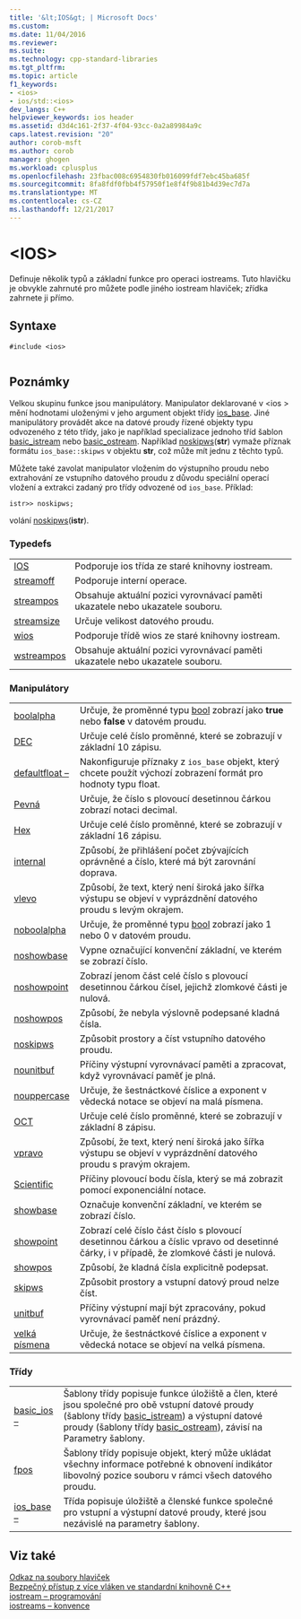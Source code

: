 ```yaml
---
title: '&lt;IOS&gt; | Microsoft Docs'
ms.custom: 
ms.date: 11/04/2016
ms.reviewer: 
ms.suite: 
ms.technology: cpp-standard-libraries
ms.tgt_pltfrm: 
ms.topic: article
f1_keywords:
- <ios>
- ios/std::<ios>
dev_langs: C++
helpviewer_keywords: ios header
ms.assetid: d3d4c161-2f37-4f04-93cc-0a2a89984a9c
caps.latest.revision: "20"
author: corob-msft
ms.author: corob
manager: ghogen
ms.workload: cplusplus
ms.openlocfilehash: 23fbac008c6954830fb016099fdf7ebc45ba685f
ms.sourcegitcommit: 8fa8fdf0fbb4f57950f1e8f4f9b81b4d39ec7d7a
ms.translationtype: MT
ms.contentlocale: cs-CZ
ms.lasthandoff: 12/21/2017
---
```

# <a name="ltiosgt"></a>&lt;IOS&gt;
Definuje několik typů a základní funkce pro operaci iostreams. Tuto hlavičku je obvykle zahrnuté pro můžete podle jiného iostream hlaviček; zřídka zahrnete ji přímo.  
  
## <a name="syntax"></a>Syntaxe  
  
```  
#include <ios>  
  
```  
  
## <a name="remarks"></a>Poznámky  
 Velkou skupinu funkce jsou manipulátory. Manipulator deklarované v \<ios > mění hodnotami uloženými v jeho argument objekt třídy [ios_base](../standard-library/ios-base-class.md). Jiné manipulátory provádět akce na datové proudy řízené objekty typu odvozeného z této třídy, jako je například specializace jednoho tříd šablon [basic_istream](../standard-library/basic-istream-class.md) nebo [basic_ostream](../standard-library/basic-ostream-class.md). Například [noskipws](../standard-library/ios-functions.md#noskipws)(**str**) vymaže příznak formátu `ios_base::skipws` v objektu **str**, což může mít jednu z těchto typů.  
  
 Můžete také zavolat manipulator vložením do výstupního proudu nebo extrahování ze vstupního datového proudu z důvodu speciální operací vložení a extrakci zadaný pro třídy odvozené od `ios_base`. Příklad:  
  
```
istr>> noskipws;
```  
  
 volání [noskipws](../standard-library/ios-functions.md#noskipws)(**istr**).  
  
### <a name="typedefs"></a>Typedefs  
  
|||  
|-|-|  
|[IOS](../standard-library/ios-typedefs.md#ios)|Podporuje ios třída ze staré knihovny iostream.|  
|[streamoff](../standard-library/ios-typedefs.md#streamoff)|Podporuje interní operace.|  
|[streampos](../standard-library/ios-typedefs.md#streampos)|Obsahuje aktuální pozici vyrovnávací paměti ukazatele nebo ukazatele souboru.|  
|[streamsize](../standard-library/ios-typedefs.md#streamsize)|Určuje velikost datového proudu.|  
|[wios](../standard-library/ios-typedefs.md#wios)|Podporuje třídě wios ze staré knihovny iostream.|  
|[wstreampos](../standard-library/ios-typedefs.md#wstreampos)|Obsahuje aktuální pozici vyrovnávací paměti ukazatele nebo ukazatele souboru.|  
  
### <a name="manipulators"></a>Manipulátory  
  
|||  
|-|-|  
|[boolalpha](../standard-library/ios-functions.md#boolalpha)|Určuje, že proměnné typu [bool](../cpp/bool-cpp.md) zobrazí jako **true** nebo **false** v datovém proudu.|  
|[DEC](../standard-library/ios-functions.md#dec)|Určuje celé číslo proměnné, které se zobrazují v základní 10 zápisu.|  
|[defaultfloat –](../standard-library/ios-functions.md#ios_defaultfloat)|Nakonfiguruje příznaky z `ios_base` objekt, který chcete použít výchozí zobrazení formát pro hodnoty typu float.|  
|[Pevná](../standard-library/ios-functions.md#fixed)|Určuje, že číslo s plovoucí desetinnou čárkou zobrazí notaci decimal.|  
|[Hex](../standard-library/ios-functions.md#hex)|Určuje celé číslo proměnné, které se zobrazují v základní 16 zápisu.|  
|[internal](../standard-library/ios-functions.md#internal)|Způsobí, že přihlášení počet zbývajících oprávněné a číslo, které má být zarovnání doprava.|  
|[vlevo](../standard-library/ios-functions.md#left)|Způsobí, že text, který není široká jako šířka výstupu se objeví v vyprázdnění datového proudu s levým okrajem.|  
|[noboolalpha](../standard-library/ios-functions.md#noboolalpha)|Určuje, že proměnné typu [bool](../cpp/bool-cpp.md) zobrazí jako 1 nebo 0 v datovém proudu.|  
|[noshowbase](../standard-library/ios-functions.md#noshowbase)|Vypne označující konvenční základní, ve kterém se zobrazí číslo.|  
|[noshowpoint](../standard-library/ios-functions.md#noshowpoint)|Zobrazí jenom část celé číslo s plovoucí desetinnou čárkou čísel, jejichž zlomkové části je nulová.|  
|[noshowpos](../standard-library/ios-functions.md#noshowpos)|Způsobí, že nebyla výslovně podepsané kladná čísla.|  
|[noskipws](../standard-library/ios-functions.md#noskipws)|Způsobit prostory a číst vstupního datového proudu.|  
|[nounitbuf](../standard-library/ios-functions.md#nounitbuf)|Příčiny výstupní vyrovnávací paměti a zpracovat, když vyrovnávací paměť je plná.|  
|[nouppercase](../standard-library/ios-functions.md#nouppercase)|Určuje, že šestnáctkové číslice a exponent v vědecká notace se objeví na malá písmena.|  
|[OCT](../standard-library/ios-functions.md#oct)|Určuje celé číslo proměnné, které se zobrazují v základní 8 zápisu.|  
|[vpravo](../standard-library/ios-functions.md#right)|Způsobí, že text, který není široká jako šířka výstupu se objeví v vyprázdnění datového proudu s pravým okrajem.|  
|[Scientific](../standard-library/ios-functions.md#scientific)|Příčiny plovoucí bodu čísla, který se má zobrazit pomocí exponenciální notace.|  
|[showbase](../standard-library/ios-functions.md#showbase)|Označuje konvenční základní, ve kterém se zobrazí číslo.|  
|[showpoint](../standard-library/ios-functions.md#showpoint)|Zobrazí celé číslo část číslo s plovoucí desetinnou čárkou a číslic vpravo od desetinné čárky, i v případě, že zlomkové části je nulová.|  
|[showpos](../standard-library/ios-functions.md#showpos)|Způsobí, že kladná čísla explicitně podepsat.|  
|[skipws](../standard-library/ios-functions.md#skipws)|Způsobit prostory a vstupní datový proud nelze číst.|  
|[unitbuf](../standard-library/ios-functions.md#unitbuf)|Příčiny výstupní mají být zpracovány, pokud vyrovnávací paměť není prázdný.|  
|[velká písmena](../standard-library/ios-functions.md#uppercase)|Určuje, že šestnáctkové číslice a exponent v vědecká notace se objeví na velká písmena.|  
  
### <a name="classes"></a>Třídy  
  
|||  
|-|-|  
|[basic_ios –](../standard-library/basic-ios-class.md)|Šablony třídy popisuje funkce úložiště a člen, které jsou společné pro obě vstupní datové proudy (šablony třídy [basic_istream](../standard-library/basic-istream-class.md)) a výstupní datové proudy (šablony třídy [basic_ostream](../standard-library/basic-ostream-class.md)), závisí na Parametry šablony.|  
|[fpos](../standard-library/fpos-class.md)|Šablony třídy popisuje objekt, který může ukládat všechny informace potřebné k obnovení indikátor libovolný pozice souboru v rámci všech datového proudu.|  
|[ios_base –](../standard-library/ios-base-class.md)|Třída popisuje úložiště a členské funkce společné pro vstupní a výstupní datové proudy, které jsou nezávislé na parametry šablony.|  
  
## <a name="see-also"></a>Viz také  
 [Odkaz na soubory hlaviček](../standard-library/cpp-standard-library-header-files.md)   
 [Bezpečný přístup z více vláken ve standardní knihovně C++](../standard-library/thread-safety-in-the-cpp-standard-library.md)   
 [iostream – programování](../standard-library/iostream-programming.md)   
 [iostreams – konvence](../standard-library/iostreams-conventions.md)



